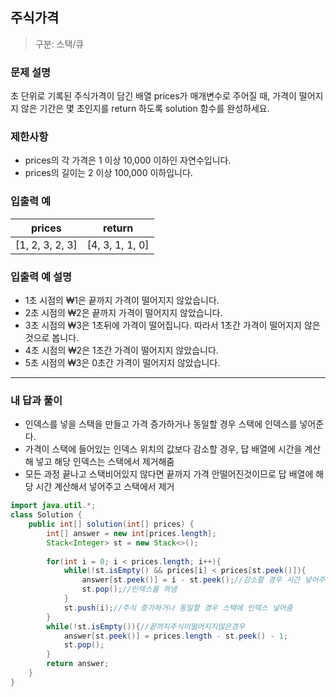## 주식가격

> 구분: 스택/큐

### 문제 설명

초 단위로 기록된 주식가격이 담긴 배열 prices가 매개변수로 주어질 때, 가격이 떨어지지 않은 기간은 몇 초인지를 return 하도록 solution 함수를 완성하세요.

### 제한사항

- prices의 각 가격은 1 이상 10,000 이하인 자연수입니다.
- prices의 길이는 2 이상 100,000 이하입니다.

### 입출력 예

| prices          | return          |
| --------------- | --------------- |
| [1, 2, 3, 2, 3] | [4, 3, 1, 1, 0] |

### 입출력 예 설명

- 1초 시점의 ₩1은 끝까지 가격이 떨어지지 않았습니다.
- 2초 시점의 ₩2은 끝까지 가격이 떨어지지 않았습니다.
- 3초 시점의 ₩3은 1초뒤에 가격이 떨어집니다. 따라서 1초간 가격이 떨어지지 않은 것으로 봅니다.
- 4초 시점의 ₩2은 1초간 가격이 떨어지지 않았습니다.
- 5초 시점의 ₩3은 0초간 가격이 떨어지지 않았습니다.

---

### 내 답과 풀이

- 인덱스를 넣을 스택을 만들고 가격 증가하거나 동일할 경우 스택에 인덱스를 넣어준다.
- 가격이 스택에 들어있는 인덱스 위치의 값보다 감소할 경우, 답 배열에 시간을 계산해 넣고 해당 인덱스는 스택에서 제거해줌
- 모든 과정 끝나고 스택비어있지 않다면 끝까지 가격 안떨어진것이므로 답 배열에 해당 시간 계산해서 넣어주고 스택에서 제거

```java
import java.util.*;
class Solution {
    public int[] solution(int[] prices) {
        int[] answer = new int[prices.length];
        Stack<Integer> st = new Stack<>();
        
        for(int i = 0; i < prices.length; i++){
            while(!st.isEmpty() && prices[i] < prices[st.peek()]){
                answer[st.peek()] = i - st.peek();//감소할 경우 시간 넣어주고
                st.pop();//인덱스를 꺼냄
            }
            st.push(i);//주식 증가하거나 동일할 경우 스택에 인덱스 넣어줌
        }
        while(!st.isEmpty()){//끝까지주식이떨어지지않은경우
            answer[st.peek()] = prices.length - st.peek() - 1;
            st.pop();
        }
        return answer;
    }
}
```



